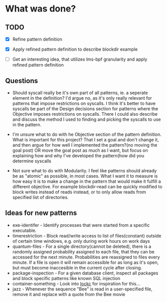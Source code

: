 # What was done?
## TODO
- [x] Refine pattern definition
- [x] Apply refined pattern definition to describe blockdir example
- [ ] Get an interesting idea, that utilizes lms-bpf granularity and apply refined pattern definition 


## Questions
* Should syscall really be it's own part of all patterns, ie. a seperate element in the definition? I'd argue no, as it's only really relevant for patterns that impose restrictions on syscalls. I think it's better to have syscalls be part of the Design decisions section for patterns where the Objective imposes restrictions on syscalls. There I could also describe and discuss the method I used to finding and picking the syscalls to use in the pattern. 

* I'm unsure what to do with he Objective section of the pattern definition. What is important for this project? That I set a goal and don't change it, and then argue for how well I implemented the pattern?(no moving the goal post) OR move the goal post as much as I want, but focus on explaining how and why I've developed the pattern(how did you determine syscalls 

* Not sure what to do with Modularity. I feel like patterns should already be as "atomic" as possible, in most cases. 
  What I want it to measure is how easy it is to make a change in the pattern that would make it fulfill a different objective. 
  For example blockdir-read can be quickly modified to block writes instead of reads instead, or to only allow reads from specified list of directories.


## Ideas for new patterns
- exe-identifer - Identify processes that were started from a specific executable. 
- timerestriction - Block read/write access to list of files(constant) outside of certain time windows, e.g. only during work hours on work days
- quantum-files - For a single directory(cannot be deleted), there is a randomly assigned probability assigned to each file, that they can be accessed for the next minute. 
                  Probabilities are reassigned to files every minute.
                  If a file is open it will remain accessible for as long as it's open, but must become inaccesible in the current cycle after closing.   
- package-inspection - For a given database client, inspect all packages and block specific patterns like known SQL injection
- container-something - Look into [lockc](https://github.com/lockc-project/lockc/tree/main) for inspiration for this...
- jazz - Whenever the sequence "Bee" is read in a user-specified file, remove it and replace with a quote from the Bee movie
